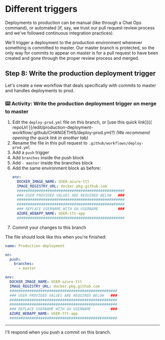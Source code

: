 # Different triggers

Deployments to production can be manual (like through a Chat Ops command), or automated (if, say, we trust our pull request review process and we've followed continuous integration practices).

We'll trigger a deployment to the production environment whenever something is committed to master. Our master branch is protected, so the only way for commits to appear on master is for a pull request to have been created and gone through the proper review process and merged.

## Step 8: Write the production deployment trigger

Let's create a new workflow that deals specifically with commits to master and handles deployments to prod.

### :keyboard: Activity: Write the production deployment trigger on merge to master

1. Edit the `deploy-prod.yml` file on this branch, or [use this quick link]({{ repoUrl }}/edit/production-deployment-workflow/.github/CHANGETHIS/deploy-prod.yml?) _(We recommend opening the quick link in another tab)_
1. Rename the file in this pull request to `.github/workflows/deploy-prod.yml`
1. Add a `push` trigger
1. Add `branches` inside the push block
1. Add `- master` inside the branches block
1. Add the same environment block as before:
    ```yaml
    env:
      DOCKER_IMAGE_NAME: USER-azure-ttt
      IMAGE_REGISTRY_URL: docker.pkg.github.com
      #################################################
      ### USER PROVIDED VALUES ARE REQUIRED BELOW   ###
      #################################################
      #################################################
      ### REPLACE USERNAME WITH GH USERNAME         ###
      AZURE_WEBAPP_NAME: USER-ttt-app
      #################################################
    ```
1. Commit your changes to this branch

The file should look like this when you're finished:

```yml
name: Production deployment

on: 
  push:
    branches:
      - master

env:
  DOCKER_IMAGE_NAME: USER-azure-ttt
  IMAGE_REGISTRY_URL: docker.pkg.github.com
  #################################################
  ### USER PROVIDED VALUES ARE REQUIRED BELOW   ###
  #################################################
  #################################################
  ### REPLACE USERNAME WITH GH USERNAME         ###
  AZURE_WEBAPP_NAME: USER-ttt-app
  #################################################
```

---

I'll respond when you push a commit on this branch.
